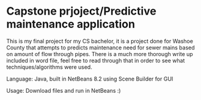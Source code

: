 # Capstone prjoject/Predictive maintenance application

This is my final project for my CS bachelor, it is a project done for Washoe County that attempts to predicts maintenance need for sewer mains based on amount of flow through pipes. There is a much more thorough write up included in word file, feel free to read through that in order to see what techniques/algorithms were used.

Language: Java, built in NetBeans 8.2 using Scene Builder for GUI

Usage: Download files and run in NetBeans :)
